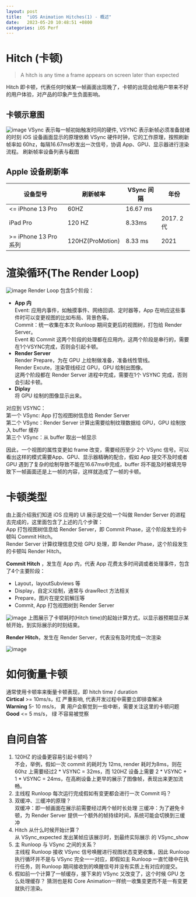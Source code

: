 ```yaml
---
layout: post
title:  "iOS Animation Hitches(1) - 概述"
date:   2023-05-20 10:48:51 +0800
categories: iOS Perf
---
```


# Hitch (卡顿) 
> A hitch is any time a frame appears on screen later than expected

Hitch 即卡顿，代表任何时候某一帧画面出现晚了，卡顿的出现会给用户带来不好的用户体验，对产品的印象产生负面影响。
## 卡顿示意图
![image](/assets/imgs/animation_hitch_show_case.png)
VSync 表示每一帧初始触发时间的硬件, VSYNC 表示新帧必须准备就绪的时刻
iOS 设备画面显示的原理依赖 VSync 硬件时钟，它的工作原理，按照刷新帧率如 60hz，每隔16.67ms秒发出一次信号，协调 App、GPU、显示器进行渲染流程。
刷新帧率设备列表与截图
## Apple 设备刷新率

| 设备型号 | 刷新帧率 | VSync 间隔 |年份|
| --- | --- | --- |---|
| <= iPhone 13 Pro| 60HZ |  16.67 ms|
| iPad Pro | 120 HZ | 8.33ms | 2017. 2代 |
| >= iPhone 13 Pro 系列 | 120HZ(ProMotion) |8.33 ms| 2021 |

# 渲染循环(The Render Loop)
![image](/assets/imgs/animation_hitch_render_loop.png)
Render Loop 包含5个阶段：
- **App 内**  
Event: 应用内事件，如触摸事件、网络回调、定时器等，App 在响应这些事件时可以变更视图的比如布局、背景色等。    
Commit：统一收集在本次 Runloop 期间变更后的视图树，打包给 Render Server。  
Event 和 Commit 这两个阶段的处理都在应用内，这两个阶段是串行的，需要在1个VSYNC完成，否则会引起卡顿。  
- **Render Server**  
Render Prepare，为在 GPU 上绘制做准备，准备线性管线。  
Render Excute，渲染管线经过 GPU，GPU 绘制出图像。  
这两个阶段都在 Render Server 进程中完成，需要在1个 VSYNC 完成，否则会引起卡顿。
- **Diplay**  
将 GPU 绘制的图像显示出来。

对应到 VSYNC：  
第一个 VSync: App 打包视图树信息给 Render Server  
第二个 VSync：Render Server 计算出需要绘制纹理数据给 GPU，GPU 绘制放入 buffer 缓存  
第三个 VSync：从 buffer 取出一帧显示   

因此，一个视图的属性变更如 frame 改变，需要经历至少 2个 VSync 信号。可以看出这样的模式需要App、GPU、显示器精确的配合，假如 App 提交不及时或者 GPU 遇到了复杂的绘制导致不能在16.67ms中完成，buffer 将不能及时被填充导致下一帧画面还是上一帧的内容，这样就造成了一帧的卡顿。  

# 卡顿类型
由上面介绍我们知道 iOS 应用的 UI 展示是交给一个叫做 Render Server 的进程去完成的，这里面包含了上述的几个步骤：  
App 打包视图树信息给 Render Server，即 Commit Phase，这个阶段发生的卡顿叫 Commit Hitch。  
Render Server 计算纹理信息交给 GPU 处理，即 Render Phase，这个阶段发生的卡顿叫 Render Hitch。  

**Commit Hitch** ，发生在 App 内，代表 App 花费太多时间调或者处理事件，包含了4个主要阶段：
- Layout，layoutSubviews 等  
- Display，自定义绘制，通常与 drawRect 方法相关  
- Prepare，图片在提交前解压等  
- Commit,  App 打包视图树到 Render Server  

![image](/assets/imgs/animation_hitch_duration.png)
上图展示了卡顿耗时(Hitch time)的起始计算方式，以显示器预期显示某帧开始，到实际展示的时刻结束。

**Render Hitch**，发生在 Render Server，代表没有及时完成一次渲染

![image](/assets/imgs/animation_hitch_render_hitch.png)


# 如何衡量卡顿
通常使用卡顿率来衡量卡顿表现，即 hitch time / duration  
**Cirtical** >= 10ms/s，红 严重影响, 代表开发过程中需要立即排查解决  
**Warning** 5- 10 ms/s， 黄 用户会察觉到一些中断，需要关注这里的卡顿问题    
**Good** <= 5 ms/s， 绿 不容易被觉察  

# 自问自答
1. 120HZ 的设备更容易引起卡顿吗？  
不会，举例，假如一次 commit 的耗时为 12ms, render 耗时为8ms，则在 60hz 上需要经过2 * VSYNC = 32ms，而 120HZ 设备上需要 2 * VSYNC + 1 * VSYNC = 24ms，在高刷设备上更早的展示了图像帧，表现出来更加流畅。   
2. 主线程 Runloop 每次运行完成假如有变更都会进行一次 Commit 吗？  
3. 双缓冲、三缓冲的原理？   
双缓冲：即一帧画面在展示前需要经过两个帧时长处理
三缓冲：为了避免卡顿，为 Render Server 提供一个额外的帧持续时间，系统可能会切换到三缓冲
4. Hitch 从什么时候开始计算？  
从 VSync_expected 发出某帧应该展示时，到最终实际展示 的 VSync_show
5. 主 Runloop 与 VSync 之间的关系？  
主线程 Runloop 接收 VSync 信号唤醒进行视图状态变更收集，因此 Runloop 执行循环并不是与 VSync 完全一一对应，即假如主 Runloop 一直忙碌中在执行任务，则 Runloop 期间接收到的唤醒信号并没有实质上有对应的提交。  
6. 假如前一个计算了一帧缓存，接下来的 VSync 又改变了，这个时候 GPU 怎么处理缓存？
猜测也是和 Core Animation一样统一收集变更而不是一有变更就执行渲染。
